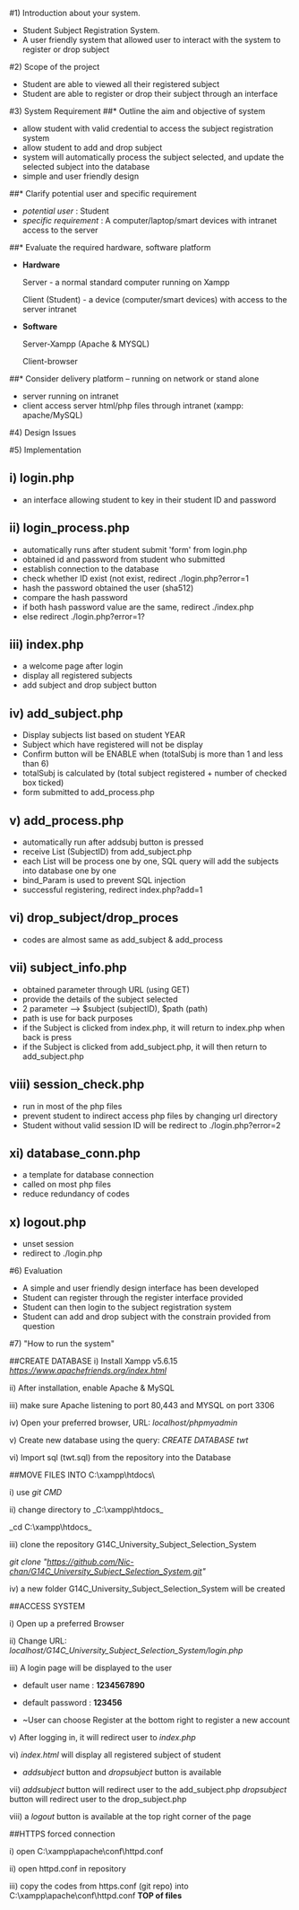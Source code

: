#1) Introduction about your system.
 - Student Subject Registration System.
 - A user friendly system that allowed user to interact with the system to register or drop subject

#2) Scope of the project
- Student are able to viewed all their registered subject
- Student are able to register or drop their subject through an interface

#3) System Requirement
##* Outline the aim and objective of system 
- allow student with valid credential to access the subject registration system
- allow student to add and drop subject 
- system will automatically process the subject selected, and update the selected subject into the database
- simple and user friendly design

##* Clarify potential user and specific requirement
- *potential user* : Student
- *specific requirement* : A computer/laptop/smart devices with intranet access to the server

##* Evaluate the required hardware, software platform 
- __Hardware__

  Server           - a normal standard computer running on Xampp

  Client (Student) - a device (computer/smart devices) with access to the server intranet

- __Software__

  Server-Xampp (Apache & MYSQL)

  Client-browser


##* Consider delivery platform – running on network or stand alone
- server running on intranet
- client access server html/php files through intranet (xampp: apache/MySQL)



#4) Design Issues

#5) Implementation

## i) login.php 
- an interface allowing student to key in their student ID and password

## ii) login_process.php
- automatically runs after student submit 'form' from login.php
- obtained id and password from student who submitted
- establish connection to the database
- check whether ID exist (not exist, redirect ./login.php?error=1
- hash the password obtained the user (sha512)
- compare the hash password 
- if both hash password value are the same, redirect ./index.php
- else redirect ./login.php?error=1?

## iii) index.php
 - a welcome page after login
 - display all registered subjects
 - add subject and drop subject button
 
 
## iv) add_subject.php
 - Display subjects list based on student YEAR
 - Subject which have registered will not be display
 - Confirm button will be ENABLE when (totalSubj is more than 1 and less than 6)
 - totalSubj is calculated by (total subject registered +  number of checked box ticked)
 - form submitted to add_process.php

## v) add_process.php
 - automatically run after addsubj button is pressed
 - receive List (SubjectID) from add_subject.php
 - each List will be process one by one, SQL query will add the subjects into database one by one
 - bind_Param is used to prevent SQL injection
 - successful registering, redirect index.php?add=1

## vi) drop_subject/drop_proces
 - codes are almost same as add_subject & add_process

## vii) subject_info.php
 - obtained parameter through URL (using GET)
 - provide the details of the subject selected
 - 2 parameter --> $subject (subjectID), $path (path)
 - path is use for back purposes
 - if the Subject is clicked from index.php,  it will return to index.php when back is press
 - if the Subject is clicked from add_subject.php, it will then return to add_subject.php  
 
## viii) session_check.php
 - run in most of the php files
 - prevent student to indirect access php files by changing url directory
 - Student without valid session ID will be redirect to ./login.php?error=2
 
## xi) database_conn.php
 - a template for database connection
 - called on most php files 
 - reduce redundancy of codes 

## x) logout.php
 - unset session
 - redirect to ./login.php

#6) Evaluation
- A simple and user friendly design interface has been developed
- Student can register through the register interface provided
- Student can then login to the subject registration system
- Student can add and drop subject with the constrain provided from question

#7) "How to run the system"

##CREATE DATABASE
i) Install Xampp v5.6.15 _https://www.apachefriends.org/index.html_

ii) After installation, enable Apache & MySQL

iii) make sure Apache listening to port 80,443 and MYSQL on port 3306

iv) Open your preferred browser, URL: _localhost/phpmyadmin_

v) Create new database using the query: _CREATE DATABASE twt_

vi) Import sql (twt.sql) from the repository into the Database

##MOVE FILES INTO C:\xampp\htdocs\

i) use _git CMD_

ii) change directory to _C:\xampp\htdocs\_

_cd C:\xampp\htdocs\_

iii) clone the repository G14C_University_Subject_Selection_System

_git clone "https://github.com/Nic-chan/G14C_University_Subject_Selection_System.git"_

iv) a new folder G14C_University_Subject_Selection_System will be created

##ACCESS SYSTEM

i) Open up a preferred Browser

ii) Change URL: _localhost/G14C_University_Subject_Selection_System/login.php_

iii) A login page will be displayed to the user

- default user name : __1234567890__

- default password  : __123456__

- ~User can choose Register at the bottom right to register a new account

v) After logging in, it will redirect user to _index.php_

vi) _index.html_ will display all registered subject of student
- _addsubject_ button and _dropsubject_ button is available

vii) 
_addsubject_ button will redirect user to the add_subject.php
_dropsubject_ button will redirect user to the drop_subject.php

viii) a _logout_ button is available at the top right corner of the page

##HTTPS forced connection

i) open C:\xampp\apache\conf\httpd.conf

ii) open httpd.conf in repository

iii) copy the codes from https.conf (git repo) into C:\xampp\apache\conf\httpd.conf __TOP of files__
